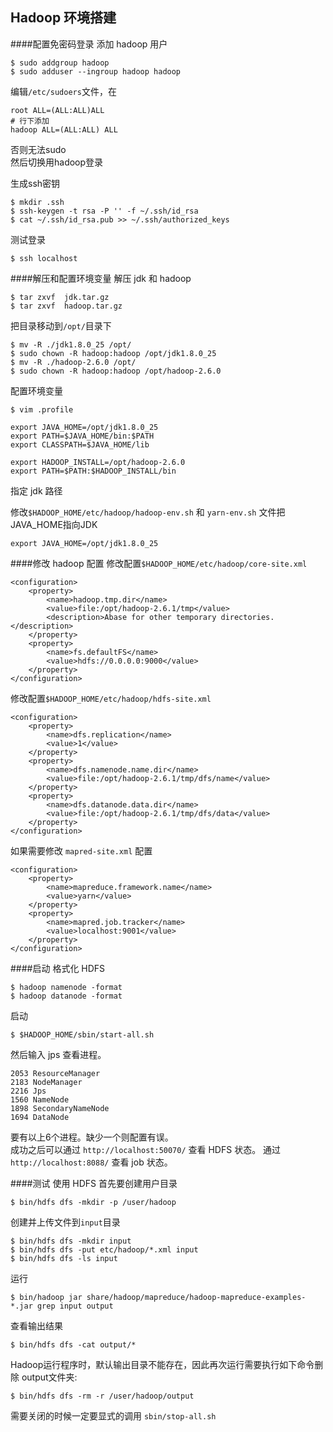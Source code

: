 ## Hadoop 环境搭建

####配置免密码登录
添加 hadoop 用户  
```
$ sudo addgroup hadoop
$ sudo adduser --ingroup hadoop hadoop
```

编辑`/etc/sudoers`文件，在

    root ALL=(ALL:ALL)ALL
    # 行下添加
    hadoop ALL=(ALL:ALL) ALL


否则无法sudo  
然后切换用hadoop登录  

生成ssh密钥
```
$ mkdir .ssh
$ ssh-keygen -t rsa -P '' -f ~/.ssh/id_rsa 
$ cat ~/.ssh/id_rsa.pub >> ~/.ssh/authorized_keys
```
测试登录
```
$ ssh localhost
```
####解压和配置环境变量
解压 jdk 和 hadoop  
```
$ tar zxvf  jdk.tar.gz  
$ tar zxvf  hadoop.tar.gz
```
把目录移动到`/opt/`目录下
```
$ mv -R ./jdk1.8.0_25 /opt/
$ sudo chown -R hadoop:hadoop /opt/jdk1.8.0_25
$ mv -R ./hadoop-2.6.0 /opt/
$ sudo chown -R hadoop:hadoop /opt/hadoop-2.6.0
```
配置环境变量 
```
$ vim .profile
```
```
export JAVA_HOME=/opt/jdk1.8.0_25  
export PATH=$JAVA_HOME/bin:$PATH  
export CLASSPATH=$JAVA_HOME/lib  

export HADOOP_INSTALL=/opt/hadoop-2.6.0  
export PATH=$PATH:$HADOOP_INSTALL/bin  
```
指定 jdk 路径  

修改`$HADOOP_HOME/etc/hadoop/hadoop-env.sh` 和 `yarn-env.sh`
文件把JAVA_HOME指向JDK
```
export JAVA_HOME=/opt/jdk1.8.0_25
```

####修改 hadoop 配置
修改配置`$HADOOP_HOME/etc/hadoop/core-site.xml`

```
<configuration>
    <property>
        <name>hadoop.tmp.dir</name>
        <value>file:/opt/hadoop-2.6.1/tmp</value>
        <description>Abase for other temporary directories.</description>
    </property>
    <property>
        <name>fs.defaultFS</name>
        <value>hdfs://0.0.0.0:9000</value>
    </property>
</configuration>
```
修改配置`$HADOOP_HOME/etc/hadoop/hdfs-site.xml`

```
<configuration>
    <property>
        <name>dfs.replication</name>
        <value>1</value>
    </property>
    <property>
        <name>dfs.namenode.name.dir</name>
        <value>file:/opt/hadoop-2.6.1/tmp/dfs/name</value>
    </property>
    <property>
        <name>dfs.datanode.data.dir</name>
        <value>file:/opt/hadoop-2.6.1/tmp/dfs/data</value>
    </property>
</configuration>

```
如果需要修改 `mapred-site.xml` 配置
```
<configuration>
    <property>
        <name>mapreduce.framework.name</name>
        <value>yarn</value>
    </property>
    <property>     
        <name>mapred.job.tracker</name>    
        <value>localhost:9001</value>     
    </property>
</configuration>
```

####启动
格式化 HDFS 
```
$ hadoop namenode -format 
$ hadoop datanode -format
```
启动
```
$ $HADOOP_HOME/sbin/start-all.sh
```
然后输入 jps 查看进程。
```
2053 ResourceManager
2183 NodeManager
2216 Jps
1560 NameNode
1898 SecondaryNameNode
1694 DataNode
```
要有以上6个进程。缺少一个则配置有误。  
成功之后可以通过 `http://localhost:50070/` 查看 HDFS 状态。
通过 `http://localhost:8088/` 查看 job 状态。

####测试
使用 HDFS 首先要创建用户目录
```
$ bin/hdfs dfs -mkdir -p /user/hadoop
```
创建并上传文件到`input`目录
```
$ bin/hdfs dfs -mkdir input
$ bin/hdfs dfs -put etc/hadoop/*.xml input
$ bin/hdfs dfs -ls input
```
运行
```
$ bin/hadoop jar share/hadoop/mapreduce/hadoop-mapreduce-examples-*.jar grep input output
```

查看输出结果
```
$ bin/hdfs dfs -cat output/*
```
Hadoop运行程序时，默认输出目录不能存在，因此再次运行需要执行如下命令删除 output文件夹:
```
$ bin/hdfs dfs -rm -r /user/hadoop/output
```
需要关闭的时候一定要显式的调用 `sbin/stop-all.sh`

